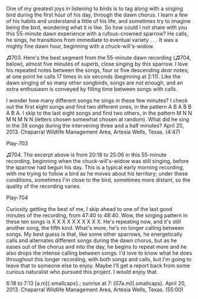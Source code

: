 One of my greatest joys in listening to birds is to tag along with a
singing bird during the first hour of his day, through the dawn chorus.
I learn a few of his habits and understand a little of his life, and
sometimes try to imagine being the bird, wondering what it is like. So
how could I not share with you this 55-minute dawn experience with a
rufous-crowned sparrow? He calls, he sings, he transitions from
immediate to eventual variety . . . It was a mighty fine dawn hour,
beginning with a chuck-will's-widow.

♫703. Here's the best segment from the
55-minute dawn recording (♫704, below), almost five minutes of superb,
close singing by this sparrow. I love his repeated notes between the
songs, four or five descending *dear* notes; at one point he calls 17
times in six seconds (beginning at 2:11). Like the dawn singing of so
many other songbirds, songs are not enough, and an extra enthusiasm is
conveyed by filling time between songs with calls.

I wonder how many different songs he sings in these few minutes? I check
out the first eight songs and find two different ones, in the pattern A
B A B B A B A. I skip to the last eight songs and find two others, in
the pattern M N N M N M N N (letters chosen somewhat chosen at random).
What did he sing in the 38 songs during the intervening three and a half
minutes? April 20, 2013. Chaparral Wildlife Management Area, Artesia
Wells, Texas. (4:47)

Play-703

♫704. The excerpt above is from 20:18 to 25:06 in
this 55-minute recording, beginning when the chuck-will's-widow was
still singing, before the sparrow had begun his day. This is a typical
early morning recording, with me trying to follow a bird as he moves
about his territory; under these conditions, sometimes I'm close to the
bird, sometimes more distant, so the quality of the recording varies.

Play-704

Curiosity getting the best of me, I skip ahead to one of the last good
minutes of the recording, from 47:40 to 48:40. Wow, the singing pattern
in these ten songs is X X X X X X X X X X. He's repeating now, and it's
still another song, the fifth kind. What's more, he's no longer calling
between songs. My best guess is that, like some other sparrows, he
energetically calls and alternates different songs during the dawn
chorus, but as he eases out of the chorus and into the day, he begins to
repeat more and he also drops the intense calling between songs. I'd
love to know what he does throughout this longer recording, with both
songs and calls, but I'm going to leave that to someone else to enjoy.
Maybe I'll get a report back from some curious naturalist who pursued
this project. I would enjoy that.

6:18 to 7:13 [a.m]{.smallcaps}.; sunrise at 7: [07a.m]{.smallcaps}.
April 20, 2013. Chaparral Wildlife Management Area, Artesia Wells,
Texas. (55:00)
